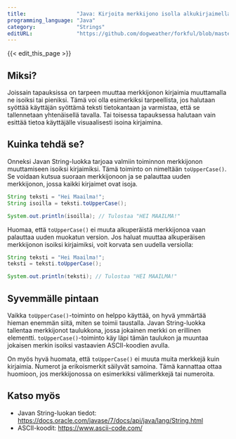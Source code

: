 ```yaml
---
title:                "Java: Kirjoita merkkijono isolla alkukirjaimella"
programming_language: "Java"
category:             "Strings"
editURL:              "https://github.com/dogweather/forkful/blob/master/content/fi/java/capitalizing-a-string.md"
---
```


{{< edit_this_page >}}

## Miksi?

Joissain tapauksissa on tarpeen muuttaa merkkijonon kirjaimia muuttamalla ne isoiksi tai pieniksi. Tämä voi olla esimerkiksi tarpeellista, jos halutaan syöttää käyttäjän syöttämä teksti tietokantaan ja varmistaa, että se tallennetaan yhtenäisellä tavalla. Tai toisessa tapauksessa halutaan vain esittää tietoa käyttäjälle visuaalisesti isoina kirjaimina.

## Kuinka tehdä se?

Onneksi Javan String-luokka tarjoaa valmiin toiminnon merkkijonon muuttamiseen isoiksi kirjaimiksi. Tämä toiminto on nimeltään `toUpperCase()`. Se voidaan kutsua suoraan merkkijonoon ja se palauttaa uuden merkkijonon, jossa kaikki kirjaimet ovat isoja.

```Java
String teksti = "Hei Maailma!";
String isoilla = teksti.toUpperCase();

System.out.println(isoilla); // Tulostaa "HEI MAAILMA!"
```

Huomaa, että `toUpperCase()` ei muuta alkuperäistä merkkijonoa vaan palauttaa uuden muokatun version. Jos haluat muuttaa alkuperäisen merkkijonon isoiksi kirjaimiksi, voit korvata sen uudella versiolla:

```Java
String teksti = "Hei Maailma!";
teksti = teksti.toUpperCase();

System.out.println(teksti); // Tulostaa "HEI MAAILMA!"
```

## Syvemmälle pintaan

Vaikka `toUpperCase()`-toiminto on helppo käyttää, on hyvä ymmärtää hieman enemmän siitä, miten se toimii taustalla. Javan String-luokka tallentaa merkkijonot taulukkona, jossa jokainen merkki on erillinen elementti. `toUpperCase()`-toiminto käy läpi tämän taulukon ja muuntaa jokaisen merkin isoiksi vastaavien ASCII-koodien avulla.

On myös hyvä huomata, että `toUpperCase()` ei muuta muita merkkejä kuin kirjaimia. Numerot ja erikoismerkit säilyvät samoina. Tämä kannattaa ottaa huomioon, jos merkkijonossa on esimerkiksi välimerkkejä tai numeroita.

## Katso myös

- Javan String-luokan tiedot: https://docs.oracle.com/javase/7/docs/api/java/lang/String.html
- ASCII-koodit: https://www.ascii-code.com/